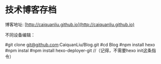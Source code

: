 # 技术博客存档
博客地址: [http://caiquanliu.github.io](http://caiquanliu.github.io)

不同设备编辑：

  #git clone git@github.com:CaiquanLiu/Blog.git
  #cd Blog
  #npm install hexo
  #npm instal
  #npm install hexo-deployer-git
  //（记得，不需要hexo init这条指令）


